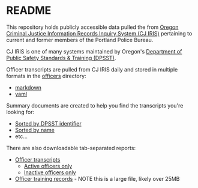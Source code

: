# README

This repository holds publicly accessible data pulled the from [Oregon Criminal Justice Information Records Inquiry System (CJ IRIS)](https://www.bpl-orsnapshot.net/PublicInquiry_CJ/EmployeeSearch.aspx) pertaining to current and former members of the Portland Police Bureau.

CJ IRIS is one of many systems maintained by Oregon's [Department of Public Safety Standards & Training (DPSST)](https://www.oregon.gov/dpsst/pages/default.aspx).

Officer transcripts are pulled from CJ IRIS daily and stored in multiple formats in the [officers](./officers) directory:

* [markdown](./officers/markdown)
* [yaml](./officers/yaml)

Summary documents are created to help you find the transcripts you're looking for:

* [Sorted by DPSST identifier](./officers/summary/officer-transcripts-by-dpsst-identifier.md)
* [Sorted by name](./officers/summary/officer-transcripts-by-name.md)
* etc...

There are also downloadable tab-separated reports:

* [Officer transcripts](./officers/summary/officer-transcripts.tsv)
  * [Active officers only](./officers/summary/officer-transcripts-active.tsv)
  * [Inactive officers only](./officers/summary/officer-transcripts-inactive.tsv)
* [Officer training records](./officers/summary/officer-training-records.tsv) - NOTE this is a large file, likely over 25MB
